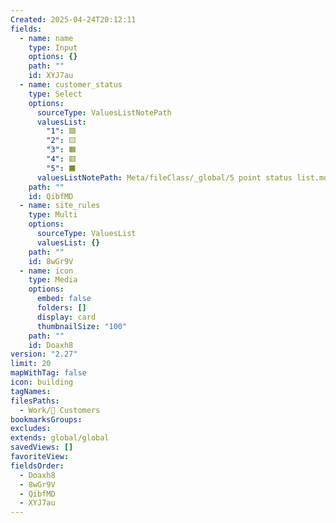 ```yaml
---
Created: 2025-04-24T20:12:11
fields:
  - name: name
    type: Input
    options: {}
    path: ""
    id: XYJ7au
  - name: customer_status
    type: Select
    options:
      sourceType: ValuesListNotePath
      valuesList:
        "1": 🟩
        "2": 🟨
        "3": 🟧
        "4": 🟥
        "5": ⬛️
      valuesListNotePath: Meta/fileClass/_global/5 point status list.md
    path: ""
    id: QibfMD
  - name: site_rules
    type: Multi
    options:
      sourceType: ValuesList
      valuesList: {}
    path: ""
    id: 8wGr9V
  - name: icon
    type: Media
    options:
      embed: false
      folders: []
      display: card
      thumbnailSize: "100"
    path: ""
    id: Doaxh8
version: "2.27"
limit: 20
mapWithTag: false
icon: building
tagNames: 
filesPaths:
  - Work/🏢 Customers
bookmarksGroups: 
excludes: 
extends: global/global
savedViews: []
favoriteView: 
fieldsOrder:
  - Doaxh8
  - 8wGr9V
  - QibfMD
  - XYJ7au
---
```

